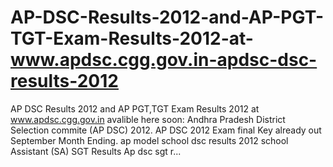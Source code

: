 AP-DSC-Results-2012-and-AP-PGT-TGT-Exam-Results-2012-at-www.apdsc.cgg.gov.in-apdsc-dsc-results-2012
===================================================================================================

 AP DSC Results 2012 and AP PGT,TGT Exam Results 2012 at www.apdsc.cgg.gov.in avalible here soon: Andhra Pradesh District Selection commite (AP DSC) 2012. AP DSC 2012 Exam final Key already out September Month Ending. ap model school dsc results 2012 school Assistant (SA) SGT Results Ap dsc sgt r...